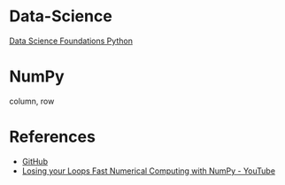 # Data-Science
[Data Science Foundations Python](./Data-Science-Foundations-Python/context.md)

# NumPy
column, row

# References
* [GitHub](https://github.com/LinkedInLearning/data-science-foundations-python-scientific-stack-3084641)    
* [Losing your Loops Fast Numerical Computing with NumPy - YouTube](https://www.youtube.com/watch?v=EEUXKG97YRw)   